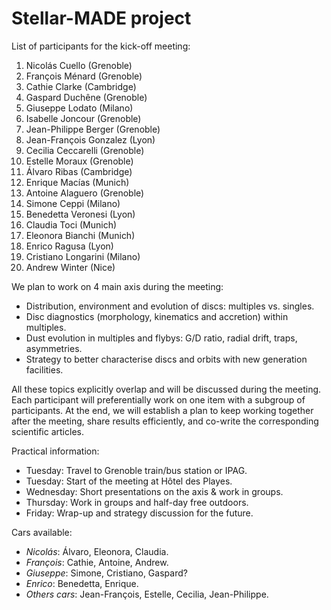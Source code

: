 # Stellar-MADE project

List of participants for the kick-off meeting:
1. Nicolás Cuello (Grenoble)
2. François Ménard (Grenoble)
3. Cathie Clarke (Cambridge)
4. Gaspard Duchêne (Grenoble)
5. Giuseppe Lodato (Milano) 
6. Isabelle Joncour (Grenoble)
7. Jean-Philippe Berger (Grenoble)
8. Jean-François Gonzalez (Lyon)
9. Cecilia Ceccarelli (Grenoble)
10. Estelle Moraux (Grenoble)
11. Álvaro Ribas (Cambridge)
12. Enrique Macías (Munich)
13. Antoine Alaguero (Grenoble)
14. Simone Ceppi (Milano)
15. Benedetta Veronesi (Lyon)
16. Claudia Toci (Munich)
17. Eleonora Bianchi (Munich)
18. Enrico Ragusa (Lyon)
19. Cristiano Longarini (Milano)
20. Andrew Winter (Nice)

We plan to work on 4 main axis during the meeting: 
- Distribution, environment and evolution of discs: multiples vs. singles.
- Disc diagnostics (morphology, kinematics and accretion) within multiples.
- Dust evolution in multiples and flybys: G/D ratio, radial drift, traps, asymmetries.
- Strategy to better characterise discs and orbits with new generation facilities.

All these topics explicitly overlap and will be discussed during the meeting. Each participant
will preferentially work on one item with a subgroup of participants. At the end, we will establish
a plan to keep working together after the meeting, share results efficiently, and co-write the
corresponding scientific articles.

Practical information:
- Tuesday: Travel to Grenoble train/bus station or IPAG.
- Tuesday: Start of the meeting at Hôtel des Playes.
- Wednesday: Short presentations on the axis & work in groups.
- Thursday: Work in groups and half-day free outdoors.
- Friday: Wrap-up and strategy discussion for the future.

Cars available:
- *Nicolás*: Álvaro, Eleonora, Claudia.
- *François*: Cathie, Antoine, Andrew.
- *Giuseppe*: Simone, Cristiano, Gaspard?
- *Enrico*: Benedetta, Enrique.
- *Others cars*: Jean-François, Estelle, Cecilia, Jean-Philippe.